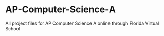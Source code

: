 # AP-Computer-Science-A
All project files for AP Computer Science A online through Florida Virtual School
